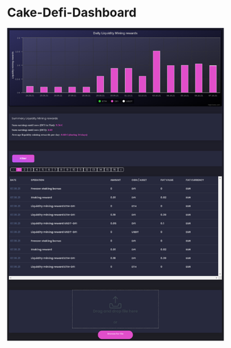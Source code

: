 # Cake-Defi-Dashboard

![alt text](https://github.com/munichdeveloper/Cake-Defi-Dashboard/blob/main/cddashboard.png "Cake Defi Dashboard for Liquidity Minings")

